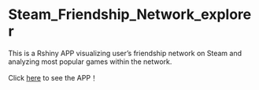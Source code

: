 # Steam_Friendship_Network_explorer  

This is a Rshiny APP visualizing user’s friendship network on Steam and analyzing most popular games within the network.

Click [here](https://yangliuqmss.shinyapps.io/Steam_Friendship_Network_explorer/) to see the APP！

